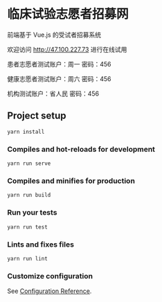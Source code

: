 # 临床试验志愿者招募网

前端基于 Vue.js 的受试者招募系统

欢迎访问  http://47.100.227.73 进行在线试用

患者志愿者测试账户：周一 密码：456

健康志愿者测试账户：周六 密码：456

机构测试账户：省人民 密码：456

## Project setup
```
yarn install
```

### Compiles and hot-reloads for development
```
yarn run serve
```

### Compiles and minifies for production
```
yarn run build
```

### Run your tests
```
yarn run test
```

### Lints and fixes files
```
yarn run lint
```

### Customize configuration
See [Configuration Reference](https://cli.vuejs.org/config/).
